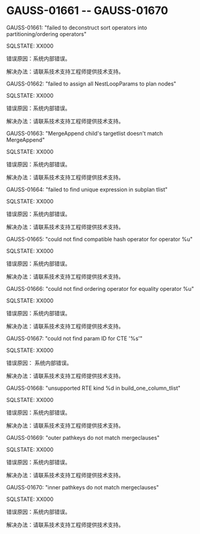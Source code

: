 # GAUSS-01661 -- GAUSS-01670<a name="ZH-CN_TOPIC_0302073604"></a>

GAUSS-01661: "failed to deconstruct sort operators into partitioning/ordering operators"

SQLSTATE: XX000

错误原因：系统内部错误。

解决办法：请联系技术支持工程师提供技术支持。

GAUSS-01662: "failed to assign all NestLoopParams to plan nodes"

SQLSTATE: XX000

错误原因：系统内部错误。

解决办法：请联系技术支持工程师提供技术支持。

GAUSS-01663: "MergeAppend child's targetlist doesn't match MergeAppend"

SQLSTATE: XX000

错误原因：系统内部错误。

解决办法：请联系技术支持工程师提供技术支持。

GAUSS-01664: "failed to find unique expression in subplan tlist"

SQLSTATE: XX000

错误原因：系统内部错误。

解决办法：请联系技术支持工程师提供技术支持。

GAUSS-01665: "could not find compatible hash operator for operator %u"

SQLSTATE: XX000

错误原因：系统内部错误。

解决办法：请联系技术支持工程师提供技术支持。

GAUSS-01666: "could not find ordering operator for equality operator %u"

SQLSTATE: XX000

错误原因：系统内部错误。

解决办法：请联系技术支持工程师提供技术支持。

GAUSS-01667: "could not find param ID for CTE '%s'"

SQLSTATE: XX000

错误原因： 系统内部错误。

解决办法：请联系技术支持工程师提供技术支持。

GAUSS-01668: "unsupported RTE kind %d in build\_one\_column\_tlist"

SQLSTATE: XX000

错误原因：系统内部错误。

解决办法：请联系技术支持工程师提供技术支持。

GAUSS-01669: "outer pathkeys do not match mergeclauses"

SQLSTATE: XX000

错误原因：系统内部错误。

解决办法：请联系技术支持工程师提供技术支持。

GAUSS-01670: "inner pathkeys do not match mergeclauses"

SQLSTATE: XX000

错误原因：系统内部错误。

解决办法：请联系技术支持工程师提供技术支持。

